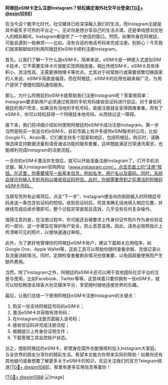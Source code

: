 **阿根廷eSIM卡怎么注册Instagram？轻松搞定海外社交平台登录[[TG💪+ @esim1088](https://t.me/s/esim1088)]**

在当今这个数字化时代，社交媒体已经深深融入我们的生活，而Instagram无疑是其中最炙手可热的平台之一。无论你是想分享自己的生活点滴，还是单纯想浏览他人的精彩瞬间，Instagram都提供了一个绝佳的窗口。然而，如果你身在阿根廷，可能会遇到一些麻烦——比如，没有合适的电话号码来完成注册。别担心！今天我们就来聊聊如何利用阿根廷的eSIM卡顺利注册Instagram。

首先，让我们了解一下什么是eSIM卡。简单来说，eSIM卡是一种嵌入式虚拟SIM卡技术，它不需要实体卡片就能实现网络连接。相比传统SIM卡，eSIM卡具有体积小、灵活性高、无需更换物理卡等优点。尤其对于经常旅行或需要频繁切换国家的人来说，eSIM卡简直是福音。而在阿根廷，eSIM卡的应用也越来越广泛，为用户提供了便捷的国际通信服务。

那么，为什么阿根廷的eSIM卡能帮助我们注册Instagram呢？答案很简单：Instagram要求新用户必须通过有效的手机号码接收验证码进行验证。对于身处阿根廷的用户而言，如果没有当地的手机号码，直接注册就会变得困难重重。而有了eSIM卡，你可以轻松获得一个阿根廷本地号码，从而绕过这一障碍。

接下来，我们将详细介绍如何使用阿根廷的eSIM卡成功注册Instagram。第一步当然是购买一张适合的eSIM卡。目前市面上有许多提供eSIM服务的公司，比如Google Fi、Airalo等，它们都支持多个国家和地区，包括阿根廷。购买时，请确保选择支持数据流量和语音通话功能的服务套餐，这样既能满足日常通讯需求，也能顺利完成Instagram的注册流程。

一旦你的eSIM卡激活并生效后，就可以开始准备注册Instagram了。打开手机浏览器，输入Instagram官网网址（www.instagram.com），点击页面上的“注册”按钮。在这里，你需要填写一些基本信息，例如名字、用户名以及密码。同时，系统会提示你输入手机号码以接收验证码短信。此时，你就需要用到之前激活的阿根廷eSIM卡号码。

当填写完所有必填项后，点击“下一步”，Instagram便会向你刚刚输入的阿根廷号码发送一条包含验证码的短信。收到验证码后，将其准确无误地填入相应位置，并继续完成后续步骤即可。整个过程非常直观且高效，几乎没有任何复杂操作。

值得注意的是，在注册过程中，你可能还会被要求上传身份证件照片作为身份验证的一部分。这一步骤旨在保护账户安全，防止恶意滥用。因此，请务必按照指示上传清晰可见的照片，以便快速通过审核。

此外，为了更好地管理你的阿根廷eSIM卡账户，建议下载相关应用程序，如Google One、Apple Wallet等，这些工具可以帮助你随时查看余额、充值记录以及流量消耗情况。同时，定期检查套餐剩余情况也很重要，以免因超量使用而产生额外费用。

当然，除了Instagram之外，阿根廷的eSIM卡还可以用于其他国际社交平台的注册与使用，比如Facebook、Twitter等等。这意味着只要你拥有一张eSIM卡，就可以轻松畅游全球各大社交媒体平台，享受随时随地连接世界的乐趣。

最后，让我们总结一下使用阿根廷eSIM卡注册Instagram的关键点：
1. 购买一张支持阿根廷号码的eSIM卡；
2. 激活eSIM卡并获取有效号码；
3. 在Instagram注册页面输入该号码；
4. 接收验证码并完成注册流程；
5. 根据提示上传身份证明文件；
6. 下载管理工具监控账户状态。

总之，借助阿根廷的eSIM卡，即使身在国外也能够顺利加入Instagram大家庭，与全世界的朋友分享你的精彩生活。希望本文能为你带来实际的帮助！如果你还有其他疑问或者想要了解更多关于eSIM卡的知识，欢迎关注我们的官方Telegram频道[[TG💪+ @esim1088](https://t.me/s/esim1088)]，那里有更多实用信息等着你！

[[TG💪+ @esim1088](https://t.me/s/esim1088) ![Image](https://i.postimg.cc/4NQfJmqS/Snipaste-2025-05-13-00-14-12.png)]
